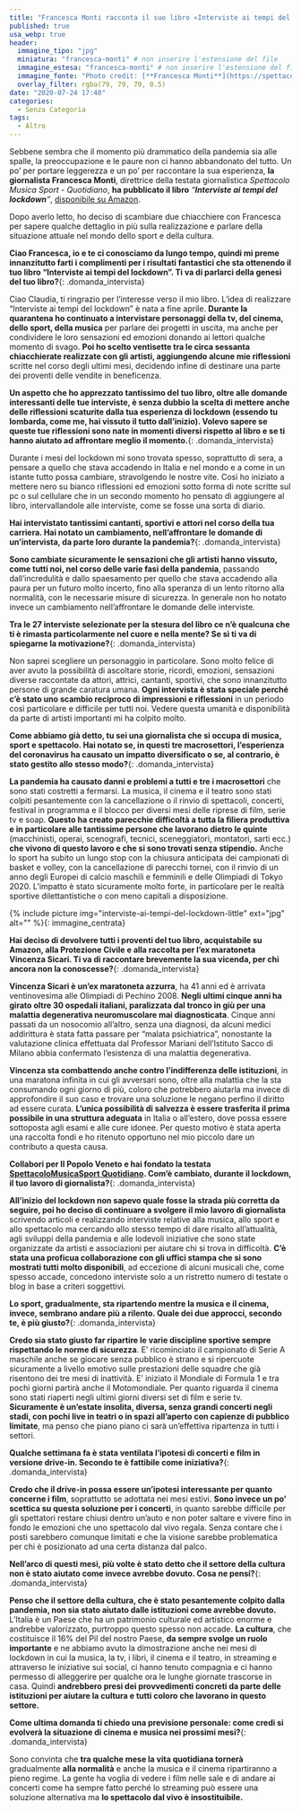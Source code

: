 ```yaml
---
title: "Francesca Monti racconta il suo libro «Interviste ai tempi del lockdown»"
published: true
usa_webp: true
header:
  immagine_tipo: "jpg"
  miniatura: "francesca-monti" # non inserire l'estensione del file
  immagine_estesa: "francesca-monti" # non inserire l'estensione del file
  immagine_fonte: "Photo credit: [**Francesca Monti**](https://spettacolomusicasport.com/)"
  overlay_filter: rgba(79, 79, 79, 0.5)
date: "2020-07-24 17:40"
categories:
  - Senza Categoria
tags:
  - Altro
---
```


Sebbene sembra che il momento più drammatico della pandemia sia alle spalle, la preoccupazione e le paure non ci hanno abbandonato del tutto. Un po’ per portare leggerezza e un po’ per raccontare la sua esperienza, **la giornalista Francesca Monti**, direttrice della testata giornalistica _Spettacolo Musica Sport - Quotidiano_, **ha pubblicato il libro** _“**Interviste ai tempi del lockdown**”_, [disponibile su Amazon](https://www.amazon.it/INTERVISTE-AI-TEMPI-DEL-LOCKDOWN-ebook/dp/B089YT6J48).

Dopo averlo letto, ho deciso di scambiare due chiacchiere con Francesca per sapere qualche dettaglio in più sulla realizzazione e parlare della situazione attuale nel mondo dello sport e della cultura.

**Ciao Francesca, io e te ci conosciamo da lungo tempo, quindi mi preme innanzitutto farti i complimenti per i risultati fantastici che sta ottenendo il tuo libro “Interviste ai tempi del lockdown”. Ti va di parlarci della genesi del tuo libro?**{: .domanda_intervista}

Ciao Claudia, ti ringrazio per l’interesse verso il mio libro. L’idea di realizzare “Interviste ai tempi del lockdown” è nata a fine aprile. **Durante la quarantena ho continuato a intervistare personaggi della tv, del cinema, dello sport, della musica** per parlare dei progetti in uscita, ma anche per condividere le loro sensazioni ed emozioni donando ai lettori qualche momento di svago. **Poi ho scelto ventisette tra le circa sessanta chiacchierate realizzate con gli artisti, aggiungendo alcune mie riflessioni** scritte nel corso degli ultimi mesi, decidendo infine di destinare una parte dei proventi delle vendite in beneficenza.

**Un aspetto che ho apprezzato tantissimo del tuo libro, oltre alle domande interessanti delle tue interviste, è senza dubbio la scelta di mettere anche delle riflessioni scaturite dalla tua esperienza di lockdown (essendo tu lombarda, come me, hai vissuto il tutto dall’inizio). Volevo sapere se queste tue riflessioni sono nate in momenti diversi rispetto al libro e se ti hanno aiutato ad affrontare meglio il momento.**{: .domanda_intervista}

Durante i mesi del lockdown mi sono trovata spesso, soprattutto di sera, a pensare a quello che stava accadendo in Italia e nel mondo e a come in un istante tutto possa cambiare, stravolgendo le nostre vite. Così ho iniziato a mettere nero su bianco riflessioni ed emozioni sotto forma di note scritte sul pc o sul cellulare che in un secondo momento ho pensato di aggiungere al libro, intervallandole alle interviste, come se fosse una sorta di diario.

**Hai intervistato tantissimi cantanti, sportivi e attori nel corso della tua carriera. Hai notato un cambiamento, nell’affrontare le domande di un’intervista, da parte loro durante la pandemia?**{: .domanda_intervista}

**Sono cambiate sicuramente le sensazioni che gli artisti hanno vissuto, come tutti noi, nel corso delle varie fasi della pandemia**, passando dall’incredulità e dallo spaesamento per quello che stava accadendo alla paura per un futuro molto incerto, fino alla speranza di un lento ritorno alla normalità, con le necessarie misure di sicurezza. In generale non ho notato invece un cambiamento nell’affrontare le domande delle interviste.

**Tra le 27 interviste selezionate per la stesura del libro ce n’è qualcuna che ti è rimasta particolarmente nel cuore e nella mente? Se sì ti va di spiegarne la motivazione?**{: .domanda_intervista}

Non saprei scegliere un personaggio in particolare. Sono molto felice di aver avuto la possibilità di ascoltare storie, ricordi, emozioni, sensazioni diverse raccontate da attori, attrici, cantanti, sportivi, che sono innanzitutto persone di grande caratura umana. **Ogni intervista è stata speciale perché c’è stato uno scambio reciproco di impressioni e riflessioni** in un periodo così particolare e difficile per tutti noi. Vedere questa umanità e disponibilità da parte di artisti importanti mi ha colpito molto.

**Come abbiamo già detto, tu sei una giornalista che si occupa di musica, sport e spettacolo. Hai notato se, in questi tre macrosettori, l’esperienza del coronavirus ha causato un impatto diversificato o se, al contrario, è stato gestito allo stesso modo?**{: .domanda_intervista}

**La pandemia ha causato danni e problemi a tutti e tre i macrosettori** che sono stati costretti a fermarsi. La musica, il cinema e il teatro sono stati colpiti pesantemente con la cancellazione o il rinvio di spettacoli, concerti, festival in programma e il blocco per diversi mesi delle riprese di film, serie tv e soap. **Questo ha creato parecchie difficoltà a tutta la filiera produttiva e in particolare alle tantissime persone che lavorano dietro le quinte** (macchinisti, operai, scenografi, tecnici, sceneggiatori, montatori, sarti ecc.) **che vivono di questo lavoro e che si sono trovati senza stipendio.** Anche lo sport ha subito un lungo stop con la chiusura anticipata dei campionati di basket e volley, con la cancellazione di parecchi tornei, con il rinvio di un anno degli Europei di calcio maschili e femminili e delle Olimpiadi di Tokyo 2020. L’impatto è stato sicuramente molto forte, in particolare per le realtà sportive dilettantistiche o con meno capitali a disposizione.

{% include picture img="interviste-ai-tempi-del-lockdown-little" ext="jpg" alt="" %}{: immagine_centrata}


**Hai deciso di devolvere tutti i proventi del tuo libro, acquistabile su Amazon, alla Protezione Civile e alla raccolta per l’ex maratoneta Vincenza Sicari. Ti va di raccontare brevemente la sua vicenda, per chi ancora non la conoscesse?**{: .domanda_intervista}

**Vincenza Sicari è un’ex maratoneta azzurra**, ha 41 anni ed è arrivata ventinovesima alle Olimpiadi di Pechino 2008. **Negli ultimi cinque anni ha girato oltre 30 ospedali italiani, paralizzata dal tronco in giù per una malattia degenerativa neuromuscolare mai diagnosticata**. Cinque anni passati da un nosocomio all’altro, senza una diagnosi, da alcuni medici addirittura è stata fatta passare per “malata psichiatrica”, nonostante la valutazione clinica effettuata dal Professor Mariani dell’Istituto Sacco di Milano abbia confermato l’esistenza di una malattia degenerativa.

**Vincenza sta combattendo anche contro l’indifferenza delle istituzioni**, in una maratona infinita in cui gli avversari sono, oltre alla malattia che la sta consumando ogni giorno di più, coloro che potrebbero aiutarla ma invece di approfondire il suo caso e trovare una soluzione le negano perfino il diritto ad essere curata. **L’unica possibilità di salvezza è essere trasferita il prima possibile in una struttura adeguata** in Italia o all’estero, dove possa essere sottoposta agli esami e alle cure idonee. Per questo motivo è stata aperta una raccolta fondi e ho ritenuto opportuno nel mio piccolo dare un contributo a questa causa.

**Collabori per Il Popolo Veneto e hai fondato la testata [SpettacoloMusicaSport Quotidiano](https://spettacolomusicasport.com/). Com’è cambiato, durante il lockdown, il tuo lavoro di giornalista?**{: .domanda_intervista}

**All’inizio del lockdown non sapevo quale fosse la strada più corretta da seguire, poi ho deciso di continuare a svolgere il mio lavoro di giornalista** scrivendo articoli e realizzando interviste relative alla musica, allo sport e allo spettacolo ma cercando allo stesso tempo di dare risalto all’attualità, agli sviluppi della pandemia e alle lodevoli iniziative che sono state organizzate da artisti e associazioni per aiutare chi si trova in difficoltà. **C’è stata una proficua collaborazione con gli uffici stampa che si sono mostrati tutti molto disponibili**, ad eccezione di alcuni musicali che, come spesso accade, concedono interviste solo a un ristretto numero di testate o blog in base a criteri soggettivi.

**Lo sport, gradualmente, sta ripartendo mentre la musica e il cinema, invece, sembrano andare più a rilento. Quale dei due approcci, secondo te, è più giusto?**{: .domanda_intervista}

**Credo sia stato giusto far ripartire le varie discipline sportive sempre rispettando le norme di sicurezza**. E’ ricominciato il campionato di Serie A maschile anche se giocare senza pubblico è strano e si ripercuote sicuramente a livello emotivo sulle prestazioni delle squadre che già risentono dei tre mesi di inattività. E’ iniziato il Mondiale di Formula 1 e tra pochi giorni partirà anche il Motomondiale. Per quanto riguarda il cinema sono stati riaperti negli ultimi giorni diversi set di film e serie tv. **Sicuramente è un’estate insolita, diversa, senza grandi concerti negli stadi, con pochi live in teatri o in spazi all’aperto con capienze di pubblico limitate**, ma penso che piano piano ci sarà un’effettiva ripartenza in tutti i settori.

**Qualche settimana fa è stata ventilata l’ipotesi di concerti e film in versione drive-in. Secondo te è fattibile come iniziativa?**{: .domanda_intervista}

**Credo che il drive-in possa essere un’ipotesi interessante per quanto concerne i film**, soprattutto se adottata nei mesi estivi. **Sono invece un po’ scettica su questa soluzione per i concerti**, in quanto sarebbe difficile per gli spettatori restare chiusi dentro un’auto e non poter saltare e vivere fino in fondo le emozioni che uno spettacolo dal vivo regala. Senza contare che i posti sarebbero comunque limitati e che la visione sarebbe problematica per chi è posizionato ad una certa distanza dal palco.

**Nell’arco di questi mesi, più volte è stato detto che il settore della cultura non è stato aiutato come invece avrebbe dovuto. Cosa ne pensi?**{: .domanda_intervista}

**Penso che il settore della cultura, che è stato pesantemente colpito dalla pandemia, non sia stato aiutato dalle istituzioni come avrebbe dovuto.** L’Italia è un Paese che ha un patrimonio culturale ed artistico enorme e andrebbe valorizzato, purtroppo questo spesso non accade. **La cultura**, che costituisce il 16% del Pil del nostro Paese, **da sempre svolge un ruolo importante** e ne abbiamo avuto la dimostrazione anche nei mesi di lockdown in cui la musica, la tv, i libri, il cinema e il teatro, in streaming e attraverso le iniziative sui social, ci hanno tenuto compagnia e ci hanno permesso di alleggerire per qualche ora le lunghe giornate trascorse in casa. Quindi **andrebbero presi dei provvedimenti concreti da parte delle istituzioni per aiutare la cultura e tutti coloro che lavorano in questo settore.**

**Come ultima domanda ti chiedo una previsione personale: come credi si evolverà la situazione di cinema e musica nei prossimi mesi?**{: .domanda_intervista}

Sono convinta che **tra qualche mese la vita quotidiana tornerà** gradualmente **alla normalità** e anche la musica e il cinema ripartiranno a pieno regime. La gente ha voglia di vedere i film nelle sale e di andare ai concerti come ha sempre fatto perché lo streaming può essere una soluzione alternativa ma **lo spettacolo dal vivo è insostituibile.**
